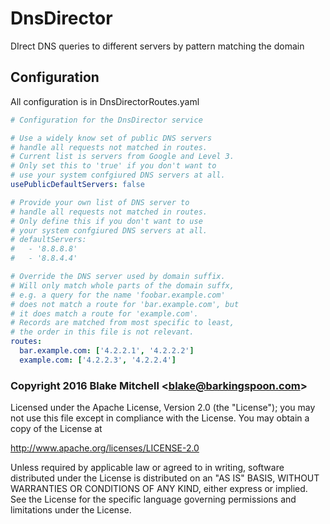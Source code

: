 # DnsDirector
DIrect DNS queries to different servers by pattern matching the domain

## Configuration
All configuration is in DnsDirectorRoutes.yaml

```yaml
# Configuration for the DnsDirector service

# Use a widely know set of public DNS servers
# handle all requests not matched in routes.
# Current list is servers from Google and Level 3.
# Only set this to 'true' if you don't want to
# use your system confgiured DNS servers at all.
usePublicDefaultServers: false

# Provide your own list of DNS server to
# handle all requests not matched in routes.
# Only define this if you don't want to use
# your system confgiured DNS servers at all.
# defaultServers:
#   - '8.8.8.8'
#   - '8.8.4.4'

# Override the DNS server used by domain suffix.
# Will only match whole parts of the domain suffx,
# e.g. a query for the name 'foobar.example.com'
# does not match a route for 'bar.example.com', but
# it does match a route for 'example.com'.
# Records are matched from most specific to least,
# the order in this file is not relevant.
routes:
  bar.example.com: ['4.2.2.1', '4.2.2.2']
  example.com: ['4.2.2.3', '4.2.2.4']
```

### Copyright 2016 Blake Mitchell &lt;blake@barkingspoon.com&gt;

Licensed under the Apache License, Version 2.0 (the "License");
you may not use this file except in compliance with the License.
You may obtain a copy of the License at

http://www.apache.org/licenses/LICENSE-2.0

Unless required by applicable law or agreed to in writing, software
distributed under the License is distributed on an "AS IS" BASIS,
WITHOUT WARRANTIES OR CONDITIONS OF ANY KIND, either express or implied.
See the License for the specific language governing permissions and
limitations under the License.
